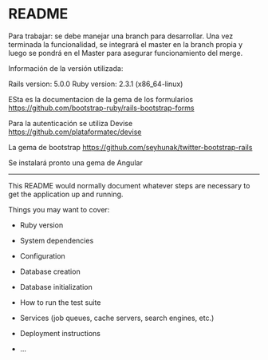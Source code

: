 # README


Para trabajar: se debe manejar una branch para desarrollar. Una vez terminada la funcionalidad, se integrará el master en la branch propia y luego se pondrá en el Master para asegurar funcionamiento del merge.



Información de la versión utilizada:

Rails version: 5.0.0
Ruby version: 2.3.1 (x86_64-linux) 



ESta es la documentacion de la gema de los formularios
https://github.com/bootstrap-ruby/rails-bootstrap-forms

Para la autenticación se utiliza Devise
https://github.com/plataformatec/devise

La gema de bootstrap
https://github.com/seyhunak/twitter-bootstrap-rails

Se instalará pronto una gema de Angular 


******************

This README would normally document whatever steps are necessary to get the
application up and running.

Things you may want to cover:

* Ruby version

* System dependencies

* Configuration

* Database creation

* Database initialization

* How to run the test suite

* Services (job queues, cache servers, search engines, etc.)

* Deployment instructions

* ...
